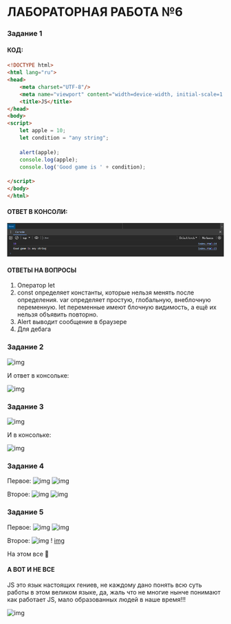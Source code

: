 # ЛАБОРАТОРНАЯ РАБОТА №6

### Задание 1

#### КОД:
```HTML
<!DOCTYPE html>
<html lang="ru">
<head>
    <meta charset="UTF-8"/>
    <meta name="viewport" content="width=device-width, initial-scale=1.0"/>
    <title>JS</title>
</head>
<body>
<script>
    let apple = 10;
    let condition = "any string";

    alert(apple);
    console.log(apple);
    console.log('Good game is ' + condition);

</script>
</body>
</html>
```

#### ОТВЕТ В КОНСОЛИ:
![img](images/ex_1.png)

#### ОТВЕТЫ НА ВОПРОСЫ
1. Оператор let
2.   const определяет константы, которые нельзя менять после определения.
     var определяет простую, глобальную, внеблочную переменную.
     let переменные имеют блочную видимость, а ещё их нельзя объявить повторно.
3. Alert выводит сообщение в браузере
4. Для дебага

### Задание 2

![img](img/task2.1.jpg)

И ответ в консольке:

![img](img/task2.2.jpg)

### Задание 3

![img](img/task3.1.jpg)

И в консольке:

![img](img/task3.2.jpg)

### Задание 4

Первое:
![img](img/task4.1.1.jpg)
  ![img](img/task4.1.2.jpg)

Второе:
![img](img/task4.2.1.jpg)
  ![img](img/task4.2.2.jpg)

### Задание 5

Первое:
![img](img/5.1.1.jpg)
  ![img](img/5.1.2.jpg)

Второе:
![img](img/5.2.1.jpg)
!  [img](img/5.2.2.jpg)

На этом все :nail_care:

#### А ВОТ И НЕ ВСЕ

JS это язык настоящих гениев, не каждому дано понять всю суть работы в этом великом языке, да, жаль что не многие нынче понимают как работает JS, мало образованных людей в наше время!!!

![img](img/приколи.jpg)